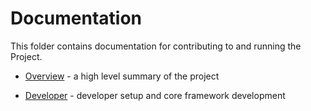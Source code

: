 # Documentation

This folder contains documentation for contributing to and running the Project.

* [Overview](../README.md) - a high level summary of the project
   
* [Developer](developer.md) - developer setup and core framework development
